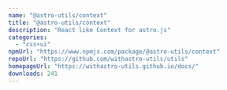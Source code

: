 ```yaml
---
name: "@astro-utils/context"
title: "@astro-utils/context"
description: "React like Context for astro.js"
categories:
  - "css+ui"
npmUrl: "https://www.npmjs.com/package/@astro-utils/context"
repoUrl: "https://github.com/withastro-utils/utils"
homepageUrl: "https://withastro-utils.github.io/docs/"
downloads: 241
---
```

